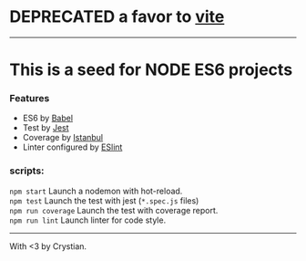 # DEPRECATED a favor to [vite](https://vitejs.dev/)
---
# This is a seed for NODE ES6 projects

### Features

* ES6 by [Babel](https://babeljs.io/)
* Test by [Jest](https://jestjs.io/)
* Coverage by [Istanbul](https://istanbul.js.org/)
* Linter configured by [ESlint](https://eslint.org/)


### scripts:

`npm start` Launch a nodemon with hot-reload.  
`npm test` Launch the test with jest (`*.spec.js` files)    
`npm run coverage` Launch the test with coverage report.  
`npm run lint` Launch linter for code style.  

---

With <3 by Crystian. 
